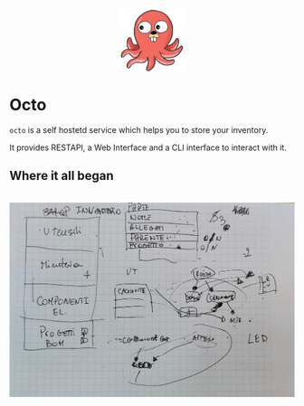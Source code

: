 <p align="center">
    <img style="width:8em;" src="./assets/octo-2.png" alt="jim">
</p>

# Octo

`octo` is a self hostetd service which helps you to store your inventory.

It provides RESTAPI, a Web Interface and a CLI interface to interact with it.

## Where it all began

<br>

<img src="./assets/migno.png" alt="doc">
